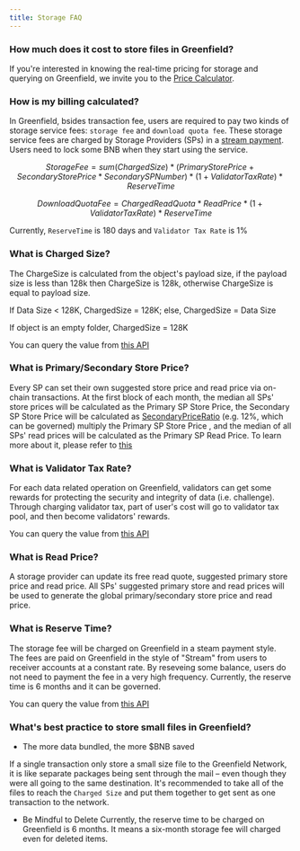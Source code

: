 ```yaml
---
title: Storage FAQ
---
```


### How much does it cost to store files in Greenfield?

If you're interested in knowing the real-time pricing for storage and querying on Greenfield, we invite you to the [Price Calculator](https://dcellar.io/pricing-calculator).


### How is my billing calculated?

In Greenfield, bsides transaction fee, users are required to pay two kinds of storage service fees: `storage fee` and `download quota fee`. These storage service fees are charged by Storage Providers (SPs) in a [stream payment](../guide/greenfield-blockchain/modules/billing-and-payment.md). Users need to lock some BNB when they start using the service.

```math
Storage Fee = sum(ChargedSize) * (PrimaryStorePrice + SecondaryStorePrice*SecondarySPNumber) * (1+Validator Tax Rate) * ReserveTime
```

```math
Download Quota Fee = ChargedReadQuota * ReadPrice * (1 + Validator Tax Rate) * ReserveTime
```

Currently,  `ReserveTime` is 180 days and `Validator Tax Rate` is 1%

### What is Charged Size?
The ChargeSize is calculated from the object's payload size, if the payload size is less than 128k then ChargeSize is 128k, otherwise ChargeSize is equal to payload size.

If Data Size < 128K, ChargedSize = 128K; else, ChargedSize = Data Size

If object is an empty folder, ChargedSize = 128K

You can query the value from [this API](https://docs.bnbchain.org/greenfield-docs/docs/greenfield-api/storage-params)

### What is Primary/Secondary Store Price?
Every SP can set their own suggested store price and read price via on-chain transactions. At the first block of each month, the median all SPs' store prices will be calculated as the Primary SP Store Price, the Secondary SP Store Price will be calculated as [SecondaryPriceRatio](https://docs.bnbchain.org/greenfield-docs/docs/greenfield-api/sp-params) (e.g. 12%, which can be governed) multiply the Primary SP Store Price , and the median of all SPs' read prices will be calculated as the Primary SP Read Price. To learn more about it, please refer to [this](../guide/greenfield-blockchain/modules/billing-and-payment#storage-fee-price-and-adjustment)

### What is Validator Tax Rate?
For each data related operation on Greenfield, validators can get some rewards for protecting the security and integrity of data (i.e. challenge). Through charging validator tax, part of user's cost will go to validator tax pool, and then become validators' rewards.

You can query the value from [this API](https://docs.bnbchain.org/greenfield-docs/docs/greenfield-api/payment-params)

### What is Read Price?
A storage provider can update its free read quote, suggested primary store price and read price. All SPs' suggested primary store and read prices will be used to generate the global primary/secondary store price and read price.

### What is Reserve Time?
The storage fee will be charged on Greenfield in a steam payment style. The fees are paid on Greenfield in the style of "Stream" from users to receiver accounts at a constant rate. By reseveing some balance, users do not need to payment the fee in a very high frequency. Currently, the reserve time is 6 months and it can be governed.

You can query the value from [this API](https://docs.bnbchain.org/greenfield-docs/docs/greenfield-api/payment-params)

### What's best practice to store small files in Greenfield?

* The more data bundled, the more $BNB saved

If a single transaction only store a small size file to the Greenfield Network, it is like separate packages being sent through the mail – even though they were all going to the same destination. It's recommended to take all of the files to reach the `Charged Size` and put them together to get sent as one transaction to the network.

* Be Mindful to Delete
Currently, the reserve time to be charged on Greenfield is 6 months. It means a six-month storage fee will charged even for deleted items.
